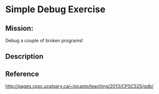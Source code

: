 # Simple Debug Exercise

## Mission:

Debug a couple of broken programs!

## Description

## Reference
http://pages.cpsc.ucalgary.ca/~locasto/teaching/2013/CPSC525/gdb/


